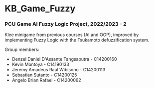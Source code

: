 # KB_Game_Fuzzy
### PCU Game AI Fuzzy Logic Project, 2022/2023 - 2
Klee minigame from previous courses (AI and OOP), improved by implementing Fuzzy Logic with the Tsukamoto defuzzification system.

Group members:
- Denzel Daniel D'Assante Tangsaputra - C14200160
- Kevin Montoya - C14190133
- Jeremy Amadeus Raul Wibisono - C14200113
- Sebastian Sutanto - C14200125
- Angelo Brian Rafael - C14200062
